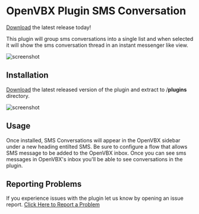 # OpenVBX Plugin SMS Conversation

[Download][1] the latest release today!

This plugin will group sms conversations into a single list and when selected it will show the sms conversation thread in an instant messenger like view.

![screenshot](https://cloud.githubusercontent.com/assets/4819310/10789707/62f58284-7d55-11e5-918d-67fe1600f5a0.PNG)

## Installation

[Download][1] the latest released version of the plugin and extract to /**plugins** directory.

![screenshot](https://cloud.githubusercontent.com/assets/4819310/12224268/5b4757d4-b7ba-11e5-81c0-5d72495cd5c0.PNG)

[1]: https://github.com/jpwalters/OpenVBX-Plugin-SMS-Conversation/releases/latest

## Usage

Once installed, SMS Conversations will appear in the OpenVBX sidebar under a new heading entilted SMS.  Be sure to configure a flow that allows SMS message to be added to the OpenVBX inbox.  Once you can see sms messages in OpenVBX's inbox you'll be able to see conversations in the plugin.

## Reporting Problems

If you experience issues with the plugin let us know by opening an issue report. [Click Here to Report a Problem](https://github.com/jpwalters/OpenVBX-Plugin-SMS-Conversation/issues)
